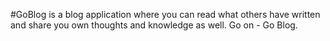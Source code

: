 #GoBlog is a blog application where you can read what others have written and share you own thoughts and knowledge as well. Go on - Go Blog.

